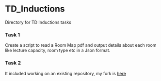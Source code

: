 # TD_Inductions
Directory for TD Inductions tasks

### Task 1
Create a script to read a Room Map pdf and output details about each room like lecture capacity, room type etc in a Json format.

### Task 2
It included working on an existing repository, my fork is [here](https://github.com/Anirudh-idk/Examination-Manager)

